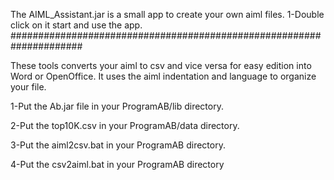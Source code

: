 The AIML_Assistant.jar is a small app to create your own aiml files.
1-Double click on it start and use the app.
#####################################################################

These tools converts your aiml to csv and vice versa for easy edition into Word or OpenOffice.
It uses the aiml indentation and language to organize your file.

1-Put the Ab.jar file in your ProgramAB/lib directory.

2-Put the top10K.csv in your ProgramAB/data directory.

3-Put the aiml2csv.bat in your ProgramAB directory.

4-Put the csv2aiml.bat in your ProgramAB directory
